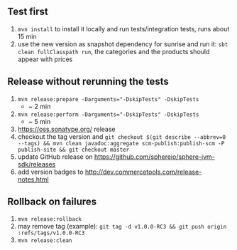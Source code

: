## Test first
1. `mvn install` to install it locally and run tests/integration tests, runs about 15 min
1. use the new version as snapshot dependency for sunrise and run it: `sbt clean fullClasspath run`, the categories and the products should appear with prices

## Release without rerunning the tests
1. `mvn release:prepare -Darguments="-DskipTests" -DskipTests`
    * ~ 2 min
1. `mvn release:perform -Darguments="-DskipTests" -DskipTests`
    * ~ 5 min
1. https://oss.sonatype.org/ release
1. checkout the tag version and `git checkout $(git describe --abbrev=0 --tags) && mvn clean javadoc:aggregate scm-publish:publish-scm -P publish-site && git checkout master`
1. update GitHub release on https://github.com/sphereio/sphere-jvm-sdk/releases
1. add version badges to http://dev.commercetools.com/release-notes.html


## Rollback on failures
1. `mvn release:rollback`
1.  may remove tag (example): `git tag -d v1.0.0-RC3 && git push origin :refs/tags/v1.0.0-RC3`
1. `mvn release:clean`
